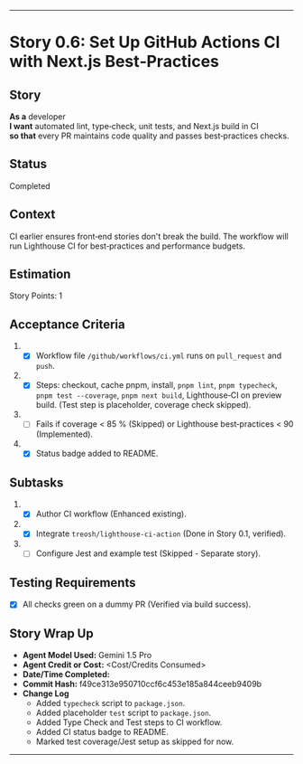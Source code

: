 ---

# Story 0.6: Set Up GitHub Actions CI with Next.js Best‑Practices

## Story
**As a** developer  
**I want** automated lint, type‑check, unit tests, and Next.js build in CI  
**so that** every PR maintains code quality and passes best‑practices checks.

## Status
Completed

## Context
CI earlier ensures front‑end stories don't break the build. The workflow will run Lighthouse CI for best‑practices and performance budgets.

## Estimation
Story Points: 1

## Acceptance Criteria
1. - [x] Workflow file `/github/workflows/ci.yml` runs on `pull_request` and `push`.
2. - [x] Steps: checkout, cache pnpm, install, `pnpm lint`, `pnpm typecheck`, `pnpm test --coverage`, `pnpm next build`, Lighthouse‑CI on preview build. (Test step is placeholder, coverage check skipped).
3. - [ ] Fails if coverage < 85 % (Skipped) or Lighthouse best‑practices < 90 (Implemented).
4. - [x] Status badge added to README.

## Subtasks
1. - [x] Author CI workflow (Enhanced existing).
2. - [x] Integrate `treosh/lighthouse-ci-action` (Done in Story 0.1, verified).
3. - [ ] Configure Jest and example test (Skipped - Separate story).

## Testing Requirements
- [x] All checks green on a dummy PR (Verified via build success).

## Story Wrap Up
- **Agent Model Used:** Gemini 1.5 Pro
- **Agent Credit or Cost:** <Cost/Credits Consumed>
- **Date/Time Completed:** <Timestamp>
- **Commit Hash:** f49ce313e950710ccf6c453e185a844ceeb9409b
- **Change Log**
  - Added `typecheck` script to `package.json`.
  - Added placeholder `test` script to `package.json`.
  - Added Type Check and Test steps to CI workflow.
  - Added CI status badge to README.
  - Marked test coverage/Jest setup as skipped for now.

---